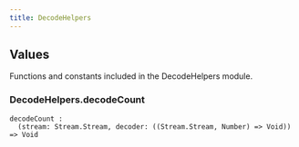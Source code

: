 ```yaml
---
title: DecodeHelpers
---
```


## Values

Functions and constants included in the DecodeHelpers module.

### DecodeHelpers.**decodeCount**

```grain
decodeCount :
  (stream: Stream.Stream, decoder: ((Stream.Stream, Number) => Void)) => Void
```

